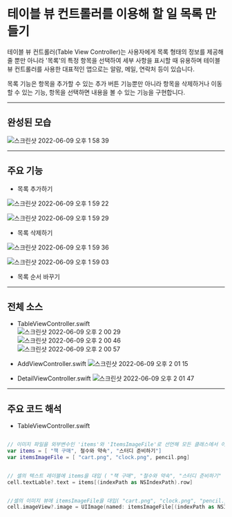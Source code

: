 # 테이블 뷰 컨트롤러를 이용해 할 일 목록 만들기
테이블 뷰 컨트롤러(Table View Controller)는 사용자에게 목록 형태의 정보를 제공해 줄 뿐만 아니라 '목록'의 특정 항목을 선택하여 세부 사항을 표시할 때 유용하며 테이블 뷰 컨트롤러를 사용한 대표적인 앱으로는 알람, 메일, 연락처 등이 있습니다.

목록 기능은 항목을 추가할 수 있는 추가 버튼 기능뿐만 아니라 항목을 삭제하거나 이동할 수 있는 기능, 항목을 선택하면 내용을 볼 수 있는 기능을 구현합니다. 

------------------------------------------------------------------------

## 완성된 모습

  ![스크린샷 2022-06-09 오후 1 58 39](https://user-images.githubusercontent.com/106981296/173359479-45c7f48f-f02d-4ef1-873a-cdb1fd0bf02f.png)

---------------------------------------------------------------------------

## 주요 기능

* 목록 추가하기  

![스크린샷 2022-06-09 오후 1 59 22](https://user-images.githubusercontent.com/106981296/173361450-10958bb4-fe01-492f-a72b-7a53dc2d7e6a.png)   

![스크린샷 2022-06-09 오후 1 59 29](https://user-images.githubusercontent.com/106981296/173362390-2129b93e-3867-4628-b82f-1d829d972f8d.png)     



* 목록 삭제하기  
 
![스크린샷 2022-06-09 오후 1 59 36](https://user-images.githubusercontent.com/106981296/173362546-18df28da-e0bc-4124-b89b-7bf5e1d3d8ac.png)  

![스크린샷 2022-06-09 오후 1 59 03](https://user-images.githubusercontent.com/106981296/173362576-dc154c19-48ab-4de2-8d63-b404fd12f35a.png)  


* 목록 순서 바꾸기
---------------------------------------------------------------------------

## 전체 소스
* TableViewController.swift  
![스크린샷 2022-06-09 오후 2 00 29](https://user-images.githubusercontent.com/106981296/173361161-8b9c8f6e-cca3-4516-b1a0-646cf30dd4bc.png)  
![스크린샷 2022-06-09 오후 2 00 46](https://user-images.githubusercontent.com/106981296/173361181-1d4adfd9-acdb-463f-845e-196f4b8c4f16.png)  
![스크린샷 2022-06-09 오후 2 00 57](https://user-images.githubusercontent.com/106981296/173361202-eea6c216-1402-4af1-8ce4-3e80b793b4f3.png)  



* AddViewController.swift
![스크린샷 2022-06-09 오후 2 01 15](https://user-images.githubusercontent.com/106981296/173361044-56ce5c9b-0e3a-4190-b5ce-d66f8f388afd.png)  




* DetailViewController.swift
![스크린샷 2022-06-09 오후 2 01 47](https://user-images.githubusercontent.com/106981296/173360790-a2e0292d-e87b-460c-ab24-54b5e3933cf3.png)  


---------------------------------------------------------------------------------------------------------------------

## 주요 코드 해석 

* TableViewController.swift

```SWIFT

// 이미지 파일을 외부변수인 'items'와 'ItemsImageFile'로 선언해 모든 클래스에서 이미지를 사용할 수 있습니다.
var items = [ "책 구매", 철수와 약속", "스터디 준비하기"]
var itemsImageFile = [ "cart.png", "clock.png", pencil.png]  


// 셀의 텍스트 레이블에 items을 대입 ( "책 구매", "철수와 약속", "스터디 준비하기" )
cell.textLable?.text = items[(indexPath as NSIndexPath).row]


//셀의 이미지 뷰에 itemsImageFile을 대입( "cart.png", "clock.png", "pencil.png") 
cell.imageView?.image = UIImage(named: itemsImageFile[(indexPath as NSIndexPath).row])
